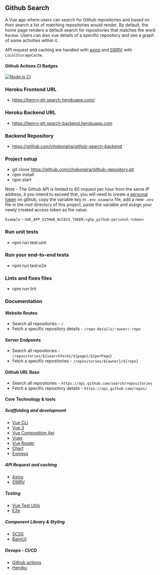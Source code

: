 ## Github Search

A Vue app where users can search for Github repositories and based on their search a list of matching repositories would render. By default, the home page renders a default search for repositories that matches the word `Random`. Users can also vue details of a specific repository and see a graph of some activities within it. 

API request and caching are handled with [axios](https://www.npmjs.com/package/axios) and [SWRV](https://docs-swrv.netlify.app/guide/getting-started.html) with `LocalStorageCache`.
#### Github Actions CI Badges

[![Node.js CI](https://github.com/chokonaira/github-repository/actions/workflows/build.yml/badge.svg)](https://github.com/chokonaira/github-repository/actions/workflows/build.yml)

### Heroku Frontend URL
- https://henry-git-search.herokuapp.com/

### Heroku Backend URL
- https://henry-git-search-backend.herokuapp.com

### Backend Repository
- https://github.com/chokonaira/github-search-backend

### Project setup
- git clone https://github.com/chokonaira/github-repository.git
- npm install
- npm start

Note - The Github API is limited to 60 request per hour from the same IP address, it you intend to exceed that, you will need to create a [personal token](https://github.com/settings/tokens/new) on github, copy the variable key in `.env.example` file, add a new `.env` file in the root directory of this project, paste the variable and assign your newly created access token as the value. 

`Example` - `VUE_APP_GITHUB_ACCESS_TOKEN:<ghp_github-personal-token>`

### Run unit tests
- npm run test:unit

### Run your end-to-end tests
- npm run test:e2e

### Lints and fixes files
- npm run lint

### Documentation
#### Website Routes
- Search all repositories - `/`
- Fetch a specific repository details - `/repo-details/:owner/:repo`

#### Server Endpoints
- Search all repositories - `/repositories/${searchTerm}/${page}/${perPage}`
- Fetch a specific repositories - `/repositories/${owner}/${repo}`

#### Github URL Base
- Search all repositories - `https://api.github.com/search/repositories`
- Fetch a specific repository details - `https://api.github.com/repos/`

#### Core Technology & tools
##### Scaffolding and development
- [Vue CLI](https://cli.vuejs.org/guide/) 
- [Vue 3](https://v3.vuejs.org/guide/migration/introduction.html#overview) 
- [Vue Composition Api](https://v3.vuejs.org/guide/composition-api-introduction.html)
- [Vuex](https://vuex.vuejs.org/)
- [Vue Router](https://router.vuejs.org/)
- [Chart](https://www.npmjs.com/package/vue3-charts)
- [Express](https://expressjs.com/)
##### API Request and caching
- [Axios](https://www.npmjs.com/package/axios)
- [SWRV](https://docs-swrv.netlify.app/)

##### Testing
- [Vue Test Utils](https://vue-test-utils.vuejs.org/)
- [E2e](https://www.cypress.io/)

##### Component Library & Styling
- [SCSS](https://sass-lang.com/)
- [BalmUI](https://material.balmjs.com/#/)

##### Devops - CI/CD
- [Github actions](https://github.com/features/actions)
- [Heroku](https://dashboard.heroku.com/)